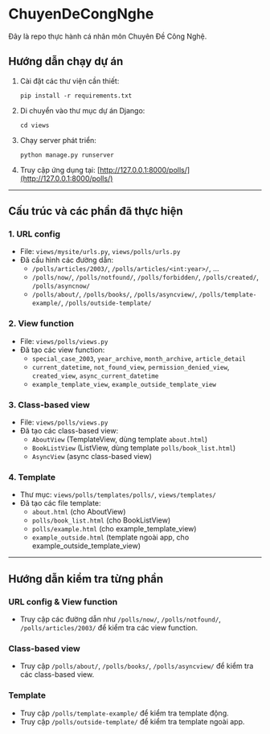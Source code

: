 # ChuyenDeCongNghe

Đây là repo thực hành cá nhân môn Chuyên Đề Công Nghệ.

## Hướng dẫn chạy dự án

1. Cài đặt các thư viện cần thiết:

   ```
   pip install -r requirements.txt
   ```

2. Di chuyển vào thư mục dự án Django:

   ```
   cd views
   ```

3. Chạy server phát triển:

   ```
   python manage.py runserver
   ```

4. Truy cập ứng dụng tại: [http://127.0.0.1:8000/polls/](http://127.0.0.1:8000/polls/)

---

## Cấu trúc và các phần đã thực hiện

### 1. URL config

- File: `views/mysite/urls.py`, `views/polls/urls.py`
- Đã cấu hình các đường dẫn:
  - `/polls/articles/2003/`, `/polls/articles/<int:year>/`, ...
  - `/polls/now/`, `/polls/notfound/`, `/polls/forbidden/`, `/polls/created/`, `/polls/asyncnow/`
  - `/polls/about/`, `/polls/books/`, `/polls/asyncview/`, `/polls/template-example/`, `/polls/outside-template/`

### 2. View function

- File: `views/polls/views.py`
- Đã tạo các view function:
  - `special_case_2003`, `year_archive`, `month_archive`, `article_detail`
  - `current_datetime`, `not_found_view`, `permission_denied_view`, `created_view`, `async_current_datetime`
  - `example_template_view`, `example_outside_template_view`

### 3. Class-based view

- File: `views/polls/views.py`
- Đã tạo các class-based view:
  - `AboutView` (TemplateView, dùng template `about.html`)
  - `BookListView` (ListView, dùng template `polls/book_list.html`)
  - `AsyncView` (async class-based view)

### 4. Template

- Thư mục: `views/polls/templates/polls/`, `views/templates/`
- Đã tạo các file template:
  - `about.html` (cho AboutView)
  - `polls/book_list.html` (cho BookListView)
  - `polls/example.html` (cho example_template_view)
  - `example_outside.html` (template ngoài app, cho example_outside_template_view)

---

## Hướng dẫn kiểm tra từng phần

### URL config & View function

- Truy cập các đường dẫn như `/polls/now/`, `/polls/notfound/`, `/polls/articles/2003/` để kiểm tra các view function.

### Class-based view

- Truy cập `/polls/about/`, `/polls/books/`, `/polls/asyncview/` để kiểm tra các class-based view.

### Template

- Truy cập `/polls/template-example/` để kiểm tra template động.
- Truy cập `/polls/outside-template/` để kiểm tra template ngoài app.

